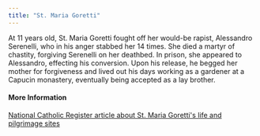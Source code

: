```yaml
---
title: "St. Maria Goretti"
---
```


At 11 years old, St. Maria Goretti fought off her would-be rapist, Alessandro Serenelli, who in his anger stabbed her 14 times.  She died a martyr of chastity, forgiving Serenelli on her deathbed.  In prison, she appeared to Alessandro, effecting his conversion.  Upon his release, he begged her mother for forgiveness and lived out his days working as a gardener at a Capucin monastery, eventually being accepted as a lay brother.

#### More Information

[National Catholic Register article about St. Maria Goretti's life and pilgrimage sites](https://www.ncregister.com/blog/in-the-footsteps-of-st-maria-goretti)
